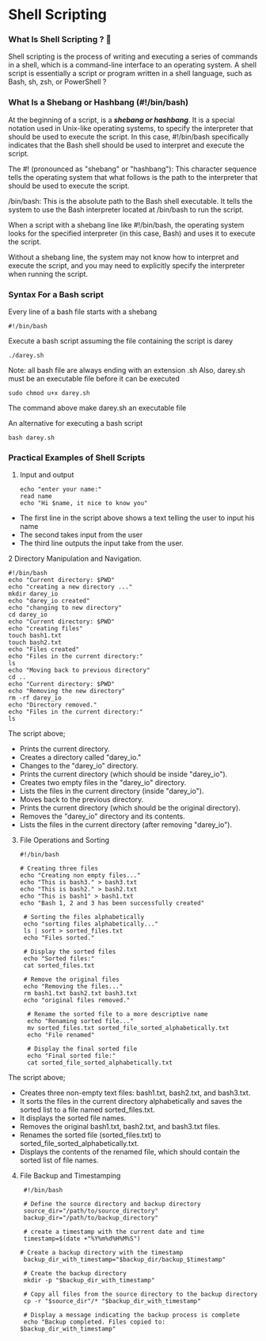 # Shell Scripting 

### What Is Shell Scripting ? 🤔
Shell scripting is the process of writing and executing a series of commands in a shell, which is a command-line interface to an operating system. A shell script is essentially a script or program written in a shell language, such as Bash, sh, zsh, or PowerShell ?

### What Is a Shebang or Hashbang (#!/bin/bash)
At the beginning of a script, is a ***shebang or hashbang***. It is a special notation used in Unix-like operating systems, to specify the interpreter that should be used to execute the script. In this case, #!/bin/bash specifically indicates that the Bash shell should be used to interpret and execute the script.

 The #! (pronounced as "shebang" or "hashbang"): This character sequence tells the operating system that what follows is the path to the interpreter that should be used to execute the script.

/bin/bash: This is the absolute path to the Bash shell executable. It tells the system to use the Bash interpreter located at /bin/bash to run the script.

When a script with a shebang line like #!/bin/bash, the operating system looks for the specified interpreter (in this case, Bash) and uses it to execute the script. 

Without a shebang line, the system may not know how to interpret and execute the script, and you may need to explicitly specify the interpreter when running the script. 

### Syntax For a Bash script
Every line of a bash file starts with a shebang 
   
    #!/bin/bash
Execute a bash script assuming the file containing the script is darey

    ./darey.sh
Note: all bash file are always ending with an extension .sh
Also, darey.sh must be an executable file before it can be executed

    sudo chmod u+x darey.sh
 The command above make darey.sh an executable file

 An alternative for executing a bash script

    bash darey.sh 


### Practical Examples of Shell Scripts

1. Input and output

       echo "enter your name:"
       read name
       echo "Hi $name, it nice to know you"

- The first line in the script above shows a text telling the user to input his name
- The second takes input from the user
- The third line outputs the input take from the user.

2 Directory Manipulation and Navigation.

    #!/bin/bash
    echo "Current directory: $PWD"
    echo "creating a new directory ..."
    mkdir darey_io 
    echo "darey_io created"
    echo "changing to new directory"
    cd darey_io
    echo "Current directory: $PWD"
    echo "creating files"
    touch bash1.txt
    touch bash2.txt
    echo "Files created"
    echo "Files in the current directory:"
    ls
    echo "Moving back to previous directory"
    cd ..
    echo "Current directory: $PWD"
    echo "Removing the new directory"
    rm -rf darey_io
    echo "Directory removed."
    echo "Files in the current directory:"
    ls
 The script above;
- Prints the current directory.
- Creates a directory called "darey_io."
- Changes to the "darey_io" directory.
- Prints the current directory (which should be inside "darey_io").
- Creates two empty files in the "darey_io" directory.
- Lists the files in the current directory (inside "darey_io").
- Moves back to the previous directory.
- Prints the current directory (which should be the original directory).
- Removes the "darey_io" directory and its contents.
- Lists the files in the current directory (after removing "darey_io").
   
3. File Operations and Sorting

       #!/bin/bash

       # Creating three files
       echo "Creating non empty files..."
       echo "This is bash3." > bash3.txt
       echo "This is bash2." > bash2.txt
       echo "This is bash1" > bash1.txt
       echo "Bash 1, 2 and 3 has been successfully created"

        # Sorting the files alphabetically
        echo "sorting files alphabetically..."
        ls | sort > sorted_files.txt
        echo "Files sorted."

        # Display the sorted files
        echo "Sorted files:"
        cat sorted_files.txt

        # Remove the original files
        echo "Removing the files..."
        rm bash1.txt bash2.txt bash3.txt
        echo "original files removed."

         # Rename the sorted file to a more descriptive name
         echo "Renaming sorted file..."
         mv sorted_files.txt sorted_file_sorted_alphabetically.txt
         echo "File renamed"

         # Display the final sorted file
         echo "Final sorted file:"
         cat sorted_file_sorted_alphabetically.txt

The script above;
- Creates three non-empty text files: bash1.txt, bash2.txt, and bash3.txt.
- It sorts the files in the current directory alphabetically and saves the sorted list to a file named sorted_files.txt.
- It displays the sorted file names.
- Removes the original bash1.txt, bash2.txt, and bash3.txt files.
- Renames the sorted file (sorted_files.txt) to sorted_file_sorted_alphabetically.txt.
- Displays the contents of the renamed file, which should contain the sorted list of file names.


4. File Backup and Timestamping

        #!/bin/bash
   
        # Define the source directory and backup directory
        source_dir="/path/to/source_directory"
        backup_dir="/path/to/backup_directory"

        # create a timestamp with the current date and time
        timestamp=$(date +"%Y%m%d%H%M%S")

       # Create a backup directory with the timestamp
        backup_dir_with_timestamp="$backup_dir/backup_$timestamp"

        # Create the backup directory
        mkdir -p "$backup_dir_with_timestamp"

        # Copy all files from the source directory to the backup directory
        cp -r "$source_dir"/* "$backup_dir_with_timestamp"

        # Display a message indicating the backup process is complete
        echo "Backup completed. Files copied to: $backup_dir_with_timestamp"
